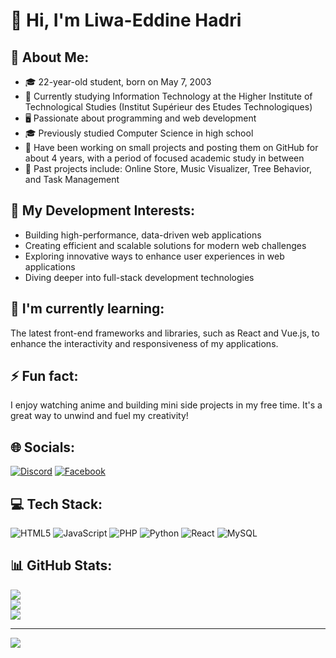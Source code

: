 # 👋 Hi, I'm Liwa-Eddine Hadri

## 💫 About Me:
- 🎓 22-year-old student, born on May 7, 2003
- 🏫 Currently studying Information Technology at the Higher Institute of Technological Studies (Institut Supérieur des Etudes Technologiques)
- 🖥️ Passionate about programming and web development
- 🎓 Previously studied Computer Science in high school
- 🚀 Have been working on small projects and posting them on GitHub for about 4 years, with a period of focused academic study in between
- 🌳 Past projects include: Online Store, Music Visualizer, Tree Behavior, and Task Management

## 🔭 My Development Interests:
- Building high-performance, data-driven web applications
- Creating efficient and scalable solutions for modern web challenges
- Exploring innovative ways to enhance user experiences in web applications
- Diving deeper into full-stack development technologies

## 🌱 I'm currently learning:
The latest front-end frameworks and libraries, such as React and Vue.js, to enhance the interactivity and responsiveness of my applications.

## ⚡ Fun fact:
I enjoy watching anime and building mini side projects in my free time. It's a great way to unwind and fuel my creativity!

## 🌐 Socials:
[![Discord](https://img.shields.io/badge/Discord-%237289DA.svg?logo=discord&logoColor=white)](flick2003) [![Facebook](https://img.shields.io/badge/Facebook-%231877F2.svg?logo=Facebook&logoColor=white)](https://facebook.com/vliwahadri)

## 💻 Tech Stack:
![HTML5](https://img.shields.io/badge/html5-%23E34F26.svg?style=flat&logo=html5&logoColor=white) ![JavaScript](https://img.shields.io/badge/javascript-%23323330.svg?style=flat&logo=javascript&logoColor=%23F7DF1E) ![PHP](https://img.shields.io/badge/php-%23777BB4.svg?style=flat&logo=php&logoColor=white) ![Python](https://img.shields.io/badge/python-3670A0?style=flat&logo=python&logoColor=ffdd54) ![React](https://img.shields.io/badge/react-%2320232a.svg?style=flat&logo=react&logoColor=%2361DAFB) ![MySQL](https://img.shields.io/badge/mysql-%2300f.svg?style=flat&logo=mysql&logoColor=white)

## 📊 GitHub Stats:
![](https://github-readme-stats-sigma-five.vercel.app/api?username=liwa-dev&theme=dark&hide_border=false&include_all_commits=false&count_private=false)<br/>
![](https://github-readme-streak-stats.herokuapp.com/?user=liwa-dev&theme=dark&hide_border=false)<br/>
![](https://github-readme-stats-sigma-five.vercel.app/api/top-langs/?username=liwa-dev&theme=dark&hide_border=false&include_all_commits=false&count_private=false&layout=compact)

---
![](https://komarev.com/ghpvc/?username=liwa-dev&color=green)
